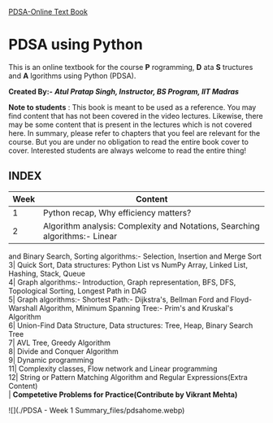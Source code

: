 [PDSA-Online Text Book](https://pdsaiitm.github.io/home.html#)

  
  

# PDSA using Python

This is an online textbook for the course **P** rogramming, **D** ata **S**
tructures and **A** lgorithms using Python (PDSA).

**Created By:-** _**Atul Pratap Singh, Instructor, BS Program, IIT Madras**_

**Note to students** : This book is meant to be used as a reference. You may
find content that has not been covered in the video lectures. Likewise, there
may be some content that is present in the lectures which is not covered here.
In summary, please refer to chapters that you feel are relevant for the
course. But you are under no obligation to read the entire book cover to
cover. Interested students are always welcome to read the entire thing!

## INDEX

Week| Content  
---|---  
1| Python recap, Why efficiency matters?  
2| Algorithm analysis: Complexity and Notations, Searching algorithms:- Linear
and Binary Search, Sorting algorithms:- Selection, Insertion and Merge Sort  
3| Quick Sort, Data structures: Python List vs NumPy Array, Linked List,
Hashing, Stack, Queue  
4| Graph algorithms:- Introduction, Graph representation, BFS, DFS,
Topological Sorting, Longest Path in DAG  
5| Graph algorithms:- Shortest Path:- Dijkstra's, Bellman Ford and Floyd-
Warshall Algorithm, Minimum Spanning Tree:- Prim's and Kruskal's Algorithm  
6| Union-Find Data Structure, Data structures: Tree, Heap, Binary Search Tree  
7| AVL Tree, Greedy Algorithm  
8| Divide and Conquer Algorithm  
9| Dynamic programming  
11| Complexity classes, Flow network and Linear programming  
12| String or Pattern Matching Algorithm and Regular Expressions(Extra
Content)  
| **Competetive Problems for Practice(Contribute by Vikrant Mehta)**  
  
![](./PDSA - Week 1 Summary_files/pdsahome.webp)

